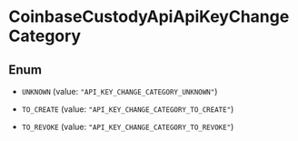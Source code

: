 
# CoinbaseCustodyApiApiKeyChangeCategory

## Enum


* `UNKNOWN` (value: `"API_KEY_CHANGE_CATEGORY_UNKNOWN"`)

* `TO_CREATE` (value: `"API_KEY_CHANGE_CATEGORY_TO_CREATE"`)

* `TO_REVOKE` (value: `"API_KEY_CHANGE_CATEGORY_TO_REVOKE"`)



